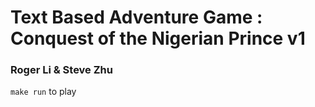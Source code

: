 Text Based Adventure Game : Conquest of the Nigerian Prince v1
==============================================================

### Roger Li & Steve Zhu

`make run` to play
